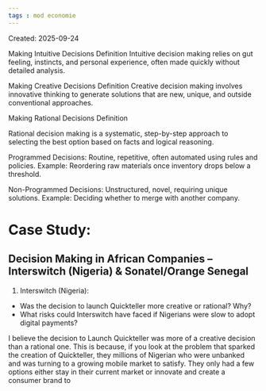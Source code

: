 ```yaml
---
tags : mod economie
---
```

Created: 2025-09-24

Making Intuitive Decisions
Definition
Intuitive decision making relies on gut feeling, instincts, and
personal experience, often made quickly without detailed
analysis.

Making Creative Decisions
Definition
Creative decision making involves innovative thinking to
generate solutions that are new, unique, and outside
conventional approaches.

Making Rational Decisions
Definition

Rational decision making is a systematic, step-by-step approach to selecting the best option based on facts and logical
reasoning.

Programmed Decisions:
Routine, repetitive, often automated using rules and policies.
Example: Reordering raw materials once inventory drops
below a threshold.

Non-Programmed Decisions:
Unstructured, novel, requiring unique solutions.
Example: Deciding whether to merge with another company.


# Case Study: 

## Decision Making in African Companies – Interswitch (Nigeria) & Sonatel/Orange Senegal

1. Interswitch (Nigeria):  
- Was the decision to launch Quickteller more creative or rational? Why?  
- What risks could Interswitch have faced if Nigerians were slow to adopt digital payments?  

I believe the decision to Launch Quickteller was more of a creative decision than a rational one. This is because, if you look at the problem that sparked the creation of Quickteller, they millions of Nigerian who were unbanked and was turning to a growing mobile market to satisfy. They only had a few options either stay in their current market or innovate and create a consumer brand to 